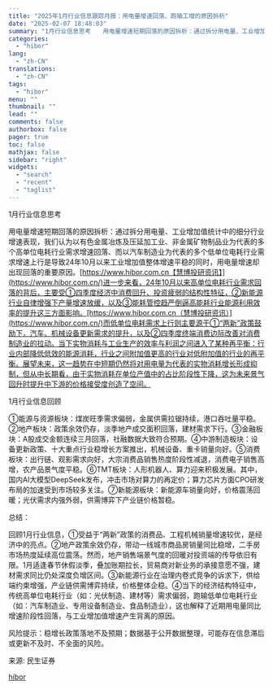 ```yaml
---
title: "2025年1月行业信息跟踪月报：用电量增速回落、跑输工增的原因拆析"
date: "2025-02-07 18:48:03"
summary: "1月行业信息思考　　用电量增速短期回落的原因拆析：通过拆分用电量、工业增加值统计中的细分行业增..."
categories:
  - "hibor"
lang:
  - "zh-CN"
translations:
  - "zh-CN"
tags:
  - "hibor"
menu: ""
thumbnail: ""
lead: ""
comments: false
authorbox: false
pager: true
toc: false
mathjax: false
sidebar: "right"
widgets:
  - "search"
  - "recent"
  - "taglist"
---
```


1月行业信息思考

用电量增速短期回落的原因拆析：通过拆分用电量、工业增加值统计中的细分行业增速表现，我们认为以有色金属冶炼及压延加工业、非金属矿物制品业为代表的多个高单位电耗行业需求增速回落、而以汽车制造业为代表的多个低单位电耗行业需求增速上行是导致24年10月以来工业增加值整体增速平稳的同时，用电量增速却出现回落的重要原因。[https://www.hibor.com.cn【慧博投研资讯】](https://www.hibor.com.cn/)进一步来看，24年10月以来高单位电耗行业需求回落的背后，主要受①四季度经济中消费回升、投资疲弱的结构性特征，②新能源行业自律增强下产量增速放缓，以及③能耗管控趋严倒逼高能耗行业能源利用效率的提升这三方面影响。[https://www.hibor.com.cn（慧博投研资讯）](https://www.hibor.com.cn/)而低单位电耗需求上行则主要源于①“两新”政策鼓励下，汽车、机械设备更新需求的提升，以及②四季度终端消费边际改善对消费制造业的拉动。当下实物消耗与工业生产的效率与利润之间进入了某种再平衡：行业内部降低低效的能源消耗，行业之间附加值更高的行业对低附加值的行业的再平衡。展望未来，这一趋势在中短期仍然将对用电量为代表的实物消耗增长形成抑制，但从中长期看，由于实物消耗在单位产值中的占比阶段性下降，这为未来景气回升时提升中下游的价格接受度创造了空间。

1月行业信息回顾

①能源与资源板块：煤炭旺季需求偏弱，金属供需拉锯持续，港口吞吐量平稳。②地产板块：政策余效仍存，淡季地产成交面积回落，建材需求下行。③金融板块：A股成交金额连续三月回落，社融数据大致符合预期。④中游制造板块：设备更新政策、十大重点行业稳增长方案推出，机械设备、重卡销量向好。⑤消费板块：出行链、观影需求向好，大宗消费品销售热度阶段性减退，消费电子销售高增，农产品景气度平稳。⑥TMT板块：人形机器人、算力迎来积极发展。其中，国内AI大模型DeepSeek发布，冲击市场对算力的再定价；算力芯片方面CPO研发布局的加速受到市场较多关注。⑦新能源板块：新能源车销量向好，价格震荡回暖；光伏需求内强外弱，供需博弈下产业链价格暂稳。

总结：

回顾1月行业信息，①受益于“两新”政策的消费品、工程机械销量增速较优，是经济中的亮点。②地产政策余效仍存，带动一线城市商品房销量同比稳增，二手房市场热度延续高位震荡。然而，地产销售端景气度的回暖对投资端的传导依旧有限。1月适逢春节休假淡季，叠加账期拉长，贸易商对新业务的承接意愿不强，建材需求同比仍处深度负增区间。③新能源行业在治理内卷式竞争的诉求下，供给端约束增强，产业链供需博弈持续，价格整体企稳。④当下的经济结构特征中，传统高单位电耗行业（如：光伏制造、建材等）需求偏弱，跑输低单位电耗行业（如：汽车制造业、专用设备制造业、食品制造业），这也解释了近期用电量同比增速阶段性回落，与工业增加值增速产生背离的原因。

风险提示：稳增长政策落地不及预期；数据基于公开数据整理，可能存在信息滞后或更新不及时、不全面的风险。

来源: 民生证券

[hibor](https://www.hibor.com.cn/data/9ae59bd199f0351a1ea3d4afd21a04b1.html)
